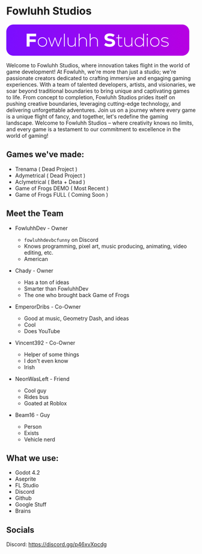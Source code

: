 # Fowluhh Studios
![Fowluhh Studios Banner](https://raw.githubusercontent.com/eclipsedevbcfunny/fowlstudios/main/fsbanner.png)

Welcome to Fowluhh Studios, where innovation takes flight in the world of game development! At Fowluhh, we're more than just a studio; we're passionate creators dedicated to crafting immersive and engaging gaming experiences. With a team of talented developers, artists, and visionaries, we soar beyond traditional boundaries to bring unique and captivating games to life. From concept to completion, Fowluhh Studios prides itself on pushing creative boundaries, leveraging cutting-edge technology, and delivering unforgettable adventures. Join us on a journey where every game is a unique flight of fancy, and together, let's redefine the gaming landscape. Welcome to Fowluhh Studios – where creativity knows no limits, and every game is a testament to our commitment to excellence in the world of gaming!

## Games we've made:
- Trenama ( Dead Project )
- Adymetrical ( Dead Project )
- Aclymetrical ( Beta + Dead )
- Game of Frogs DEMO ( Most Recent )
- Game of Frogs FULL ( Coming Soon )

## Meet the Team
- FowluhhDev - Owner
  - ```fowluhhdevbcfunny``` on Discord
  - Knows programming, pixel art, music producing, animating, video editing, etc.
  - American
 
- Chady - Owner
	- Has a ton of ideas
	- Smarter than FowluhhDev
	- The one who brought back Game of Frogs

- EmperorDribs - Co-Owner
	- Good at music, Geometry Dash, and ideas
	- Cool
	- Does YouTube

- Vincent392 - Co-Owner
	- Helper of some things
	- I don't even know
	- Irish

- NeonWasLeft - Friend
	- Cool guy
	- Rides bus
	- Goated at Roblox

- Beam16 - Guy
	- Person
	- Exists
	- Vehicle nerd

## What we use:
- Godot 4.2
- Aseprite
- FL Studio
- Discord
- Github
- Google Stuff
- Brains

## Socials
Discord: https://discord.gg/p46xvXpcdg
